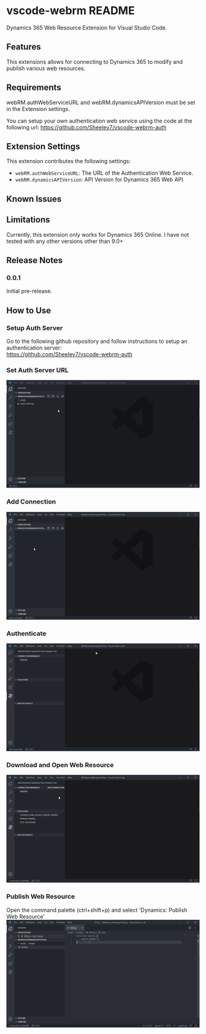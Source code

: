 # vscode-webrm README

Dynamics 365 Web Resource Extension for Visual Studio Code.

## Features

This extensions allows for connecting to Dynamics 365 to modify and publish various web resources.

## Requirements

webRM.authWebServiceURL and webRM.dynamicsAPIVersion must be set in the Extension settings.

You can setup your own authentication web service using the code at the following url:
https://github.com/Sheeley7/vscode-webrm-auth

## Extension Settings

This extension contributes the following settings:

* `webRM.authWebServiceURL`: The URL of the Authentication Web Service.
* `webRM.dynamicsAPIVersion`: API Version for Dynamics 365 Web API

## Known Issues

## Limitations
Currently, this extension only works for Dynamics 365 Online. I have not tested with any other versions other than 9.0+

## Release Notes

### 0.0.1

Initial pre-release.

## How to Use

### Setup Auth Server
Go to the following github repository and follow instructions to setup an authentication server:  
https://github.com/Sheeley7/vscode-webrm-auth

### Set Auth Server URL
![gif](instructions/config.gif)

### Add Connection
![gif](instructions/addconnection.gif)

### Authenticate
![gif](instructions/authenticate.gif)

### Download and Open Web Resource
![gif](instructions/downloadandopen.gif)

### Publish Web Resource
Open the command palette (ctrl+shift+p) and select 'Dynamics: Publish Web Resource'
![gif](instructions/publish.gif)